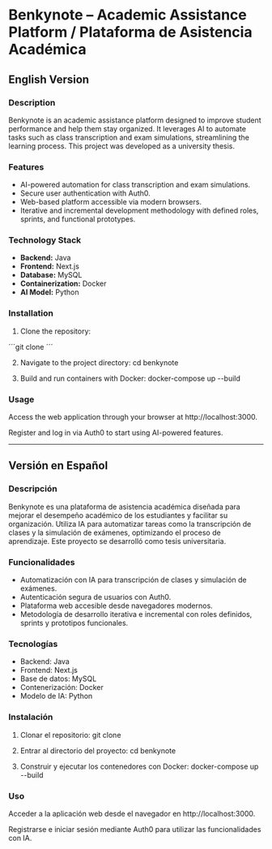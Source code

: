 # Benkynote – Academic Assistance Platform / Plataforma de Asistencia Académica

## English Version

### Description
Benkynote is an academic assistance platform designed to improve student performance and help them stay organized. It leverages AI to automate tasks such as class transcription and exam simulations, streamlining the learning process. This project was developed as a university thesis.

### Features
- AI-powered automation for class transcription and exam simulations.  
- Secure user authentication with Auth0.  
- Web-based platform accessible via modern browsers.  
- Iterative and incremental development methodology with defined roles, sprints, and functional prototypes.

### Technology Stack
- **Backend:** Java  
- **Frontend:** Next.js  
- **Database:** MySQL  
- **Containerization:** Docker  
- **AI Model:** Python  

### Installation
1. Clone the repository:

´´´git clone <repository-url>´´´
     
2. Navigate to the project directory:
  cd benkynote

3. Build and run containers with Docker:
  docker-compose up --build

### Usage

Access the web application through your browser at http://localhost:3000.

Register and log in via Auth0 to start using AI-powered features.

---

## Versión en Español
### Descripción

Benkynote es una plataforma de asistencia académica diseñada para mejorar el desempeño académico de los estudiantes y facilitar su organización. Utiliza IA para automatizar tareas como la transcripción de clases y la simulación de exámenes, optimizando el proceso de aprendizaje. Este proyecto se desarrolló como tesis universitaria.

### Funcionalidades
- Automatización con IA para transcripción de clases y simulación de exámenes.
- Autenticación segura de usuarios con Auth0.
- Plataforma web accesible desde navegadores modernos.
- Metodología de desarrollo iterativa e incremental con roles definidos, sprints y prototipos funcionales.

### Tecnologías
- Backend: Java
- Frontend: Next.js
- Base de datos: MySQL
- Contenerización: Docker
- Modelo de IA: Python

### Instalación

1. Clonar el repositorio:
  git clone <repository-url>


2. Entrar al directorio del proyecto:
  cd benkynote


3. Construir y ejecutar los contenedores con Docker:
  docker-compose up --build

### Uso

Acceder a la aplicación web desde el navegador en http://localhost:3000.

Registrarse e iniciar sesión mediante Auth0 para utilizar las funcionalidades con IA.

